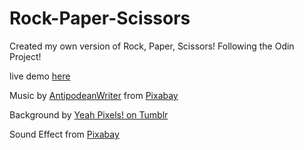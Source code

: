 # Rock-Paper-Scissors

Created my own version of Rock, Paper, Scissors! Following the Odin Project!

live demo <a href="https://jhairs2.github.io/Rock-Paper-Scissors/">here</a>

Music by <a href="https://pixabay.com/users/antipodeanwriter-2366345/?utm_source=link-attribution&amp;utm_medium=referral&amp utm_campaign=music&amp;utm_content=12064">AntipodeanWriter</a> from <a href="https://pixabay.com/music//?utm_source=link-attribution&amp;utm_medium=referral&amp;utm_campaign=music&amp;utm_content=12064">Pixabay</a>

Background by <a href="https://66.media.tumblr.com/49528ca4af8ebf4bb76e47f6ed84ae4b/tumblr_mugu1zCf9v1rfjowdo1_500.gif">Yeah Pixels! on Tumblr</a>

Sound Effect from <a href="https://pixabay.com/?utm_source=link-attribution&amp;utm_medium=referral&amp;utm_campaign=music&amp;utm_content=89026">Pixabay</a>
